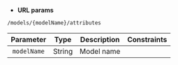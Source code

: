 * **URL params**

`/models/{modelName}/attributes`  

Parameter | Type | Description | Constraints  
:-------: | :--: | :---------: | :---------:  
`modelName` | String | Model name |   

